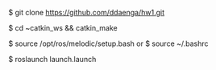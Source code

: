 $ git clone https://github.com/ddaenga/hw1.git

$ cd ~catkin_ws && catkin_make

$ source /opt/ros/melodic/setup.bash
or
$ source ~/.bashrc

$ roslaunch launch.launch


